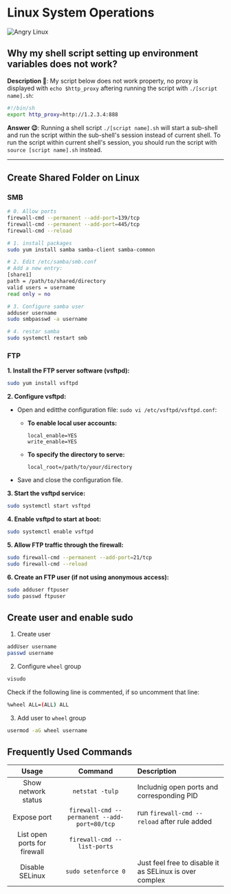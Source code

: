 # Linux System Operations

![Angry Linux](/images/angry_linux.jpg)


## Why my shell script setting up environment variables does not work?

**Description :lady_beetle:**: My script below does not work property, no proxy is displayed with `echo $http_proxy` aftering running the script with `./[script name].sh`: 

``` bash
#!/bin/sh
export http_proxy=http://1.2.3.4:888
```

**Answer :wink:**: Running a shell script `./[script name].sh` will start a sub-shell and run the script within the sub-shell's session instead of current shell. To run the script within current shell's session, you should run the script with `source [script name].sh` instead.

---


## Create Shared Folder on Linux

### SMB

``` bash
# 0. Allow ports
firewall-cmd --permanent --add-port=139/tcp
firewall-cmd --permanent --add-port=445/tcp
firewall-cmd --reload
```

``` bash
# 1. install packages
sudo yum install samba samba-client samba-common 
```

``` bash
# 2. Edit /etc/samba/smb.conf
# Add a new entry:
[share1]
path = /path/to/shared/directory
valid users = username
read only = no
```

``` bash
# 3. Configure samba user
adduser username
sudo smbpasswd -a username
```

``` bash
# 4. restar samba
sudo systemctl restart smb
```

### FTP


**1. Install the FTP server software (vsftpd):**

``` bash
sudo yum install vsftpd
```

**2. Configure vsftpd:**

- Open and editthe configuration file: `sudo vi /etc/vsftpd/vsftpd.conf`:

   - **To enable local user accounts:**

     ```
     local_enable=YES
     write_enable=YES
     ```

   - **To specify the directory to serve:**

     ```
     local_root=/path/to/your/directory
     ```

- Save and close the configuration file.

**3. Start the vsftpd service:**

```bash
sudo systemctl start vsftpd
```

**4. Enable vsftpd to start at boot:**

```bash
sudo systemctl enable vsftpd
```

**5. Allow FTP traffic through the firewall:**

```bash
sudo firewall-cmd --permanent --add-port=21/tcp
sudo firewall-cmd --reload
```

**6. Create an FTP user (if not using anonymous access):**

```bash
sudo adduser ftpuser
sudo passwd ftpuser
```

## Create user and enable sudo

1. Create user

``` bash
addUser username
passwd username
```

2. Configure `wheel` group

``` bash
visudo
```

Check if the following line is commented, if so uncomment that line:

``` bash
%wheel ALL=(ALL) ALL
```

3. Add user to `wheel` group

``` bash
usermod -aG wheel username
```

## Frequently Used Commands 

| Usage | Command | Description |
|:---:|:---:|:---|
| Show network status | `netstat -tulp` | Includnig open ports and corresponding PID |
| Expose port | `firewall-cmd --permanent --add-port=80/tcp` | run `firewall-cmd --reload` after rule added |
| List open ports for firewall | `firewall-cmd --list-ports` | |
| Disable SELinux | `sudo setenforce 0` | Just feel free to disable it as SELinux is over complex |


